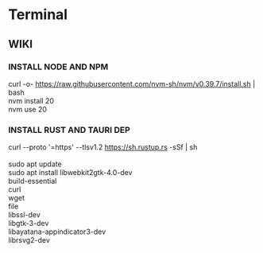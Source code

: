 # Terminal

## WIKI

### INSTALL NODE AND NPM

curl -o- <https://raw.githubusercontent.com/nvm-sh/nvm/v0.39.7/install.sh> | bash<br>
nvm install 20<br>
nvm use 20

### INSTALL RUST AND TAURI DEP

curl --proto '=https' --tlsv1.2 https://sh.rustup.rs -sSf | sh <br><br>
sudo apt update<br>
sudo apt install libwebkit2gtk-4.0-dev \
    build-essential \
    curl \
    wget \
    file \
    libssl-dev \
    libgtk-3-dev \
    libayatana-appindicator3-dev \
    librsvg2-dev
